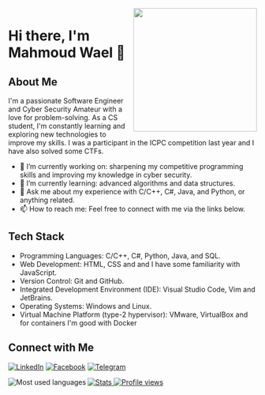 <img width="250" align="right" src="https://c.tenor.com/_DOBjnGspYAAAAAM/code-coding.gif" autoplay>

# Hi there, I'm Mahmoud Wael 👋

## About Me

I'm a passionate Software Engineer and Cyber Security Amateur with a love for problem-solving. As a CS student, I'm constantly learning and exploring new technologies to improve my skills. I was a participant in the ICPC competition last year and I have also solved some CTFs. 

- 🔭 I’m currently working on: sharpening my competitive programming skills and improving my knowledge in cyber security.
- 🌱 I’m currently learning: advanced algorithms and data structures.
- 💬 Ask me about my experience with C/C++, C#, Java, and Python, or anything related.
- 📫 How to reach me: Feel free to connect with me via the links below.

## Tech Stack

- Programming Languages: C/C++, C#, Python, Java, and SQL.
- Web Development: HTML, CSS and  and I have some familiarity with JavaScript.
- Version Control: Git and GitHub.
- Integrated Development Environment (IDE): Visual Studio Code, Vim and JetBrains.
- Operating Systems: Windows and Linux.
- Virtual Machine Platform (type-2 hypervisor): VMware, VirtualBox and for containers I'm good with Docker

## Connect with Me

<p align="left">
<a href="https://www.linkedin.com/in/mahmoud-wael-9b9b6424a/" target="_blank"><img alt="LinkedIn" src="https://img.shields.io/badge/LinkedIn-Mahmoud%20Wael-blue?style=flat-square&logo=linkedin"></a>
<a href="https://www.facebook.com/mahmoud.wael.980" target="_blank"><img alt="Facebook" src="https://img.shields.io/badge/Facebook-Mahmoud%20Wael-blue?style=flat-square&logo=facebook"></a>
<a href="https://t.me/Ma7m0udZ" target="_blank"><img alt="Telegram" src="https://img.shields.io/badge/Telegram-Mahmoud%20Wael-blue?style=flat-square&logo=telegram"></a>
</p>

<!-- GitHub stats -->
<a href="https://github.com/MahmoudWaeI">
  <img align="left" src="https://github-readme-stats.vercel.app/api/top-langs/?username=MahmoudWaeI&layout=compact&theme=radical" alt="Most used languages"/>
</a>
<a href="https://github.com/MahmoudWaeI">
  <img src="https://github-readme-stats.vercel.app/api?username=MahmoudWaeI&show_icons=true&theme=radical" alt="Stats" />
</a>

<!-- Profile views counter -->
<a href="https://komarev.com/ghpvc/?username=MahmoudWaeI&style=flat-square">
  <img src="https://komarev.com/ghpvc/?username=MahmoudWaeI&style=flat-square" alt="Profile views" />
</a>
